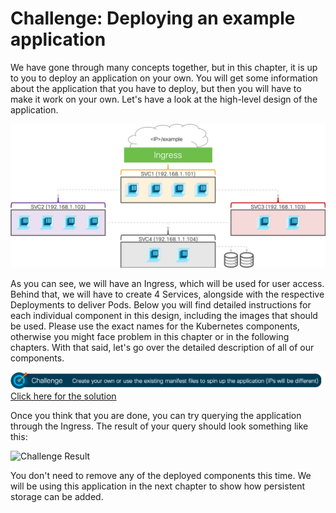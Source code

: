 # Challenge: Deploying an example application
We have gone through many concepts together, but in this chapter, it is up to you to deploy an application on your own. You will get some information about the application that you have to deploy, but then you will have to make it work on your own. Let's have a look at the high-level design of the application.

![Application Design](img/app_design.png?raw=true "Application Design")

As you can see, we will have an Ingress, which will be used for user access. Behind that, we will have to create 4 Services, alongside with the respective Deployments to deliver Pods. Below you will find detailed instructions for each individual component in this design, including the images that should be used. Please use the exact names for the Kubernetes components, otherwise you might face problem in this chapter or in the following chapters. With that said, let's go over the detailed description of all of our components.









![Challenge](img/challenge.png?raw=true "Challenge")
[Click here for the solution](./solutions/ "Click here for the solution")

Once you think that you are done, you can try querying the application through the Ingress. The result of your query should look something like this:

![Challenge Result](img/challenge_result.png?raw=true "Challenge Result")

You don't need to remove any of the deployed components this time. We will be using this application in the next chapter to show how persistent storage can be added.
